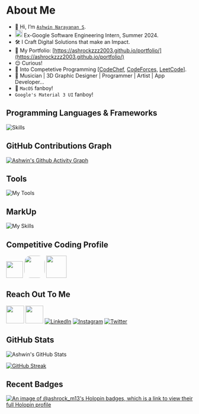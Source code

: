 # About Me

- 👋 Hi, I’m [`Ashwin Narayanan S`](https://ashrockzzz2003.github.io/portfolio/).
- <img src="https://avatars.githubusercontent.com/u/1342004?s=48&v=4" height="20" width="20" /> Ex-Google Software Engineering Intern, Summer 2024.
- 🛠 I Craft Digital Solutions that make an Impact.
- 👀 My Portfolio: [https://ashrockzzz2003.github.io/portfolio/](https://ashrockzzz2003.github.io/portfolio/)
- 😌 Curious!
- 👀 Into Competetive Programming [[CodeChef](https://www.codechef.com/users/ashrock_m13), [CodeForces](https://codeforces.com/profile/ashrock_m13), [LeetCode](https://leetcode.com/ashrockzzz2003/)].
- 🎼 Musician | 3D Graphic Designer | Programmer | Artist | App Developer...
- 🍎 `MacOS` fanboy!
- `Google's Material 3 UI` fanboy!


## Programming Languages & Frameworks

![Skills](https://skillicons.dev/icons?i=c,cpp,py,java,js,html,css,react,next,mysql,postgres,flutter,flask,sqlite,dart,tailwind,express,nodejs,nginx,materialui,regex,bash,solidity,haskell,django,vuejs,scala,go,kotlin,scss,angular,tensorflow,pytorch)


## GitHub Contributions Graph

[![Ashwin's Github Activity Graph](https://github-readme-activity-graph.vercel.app/graph?username=Ashrockzzz2003&theme=github-dark)](https://github.com/Ashrockzzz2003)

## Tools

![My Tools](https://skillicons.dev/icons?i=git,github,gitlab,androidstudio,linux,arduino,autocad,blender,bootstrap,codepen,firebase,ps,visualstudio,vscode,remix,wordpress,figma,eclipse,replit,postman,vim,aws,azure,raspberrypi,anaconda,windows,apple,gmail,linkedin,npm,redis,stackoverflow,sklearn,githubactions,discord)

## MarkUp

![My Skills](https://skillicons.dev/icons?i=md,html)

## Competitive Coding Profile

<a href="https://www.hackerrank.com/Ashrock_m13"><img height="45" width="45" src="https://user-images.githubusercontent.com/17762967/42728663-26ebdb04-87dd-11e8-928f-fb01479a2ce1.png"></a>
<a href="https://www.codechef.com/users/ashrock_m13" style="border-radius: 30%; height: 60px; width: 55px;"><img src="https://i.pinimg.com/originals/c5/d9/fc/c5d9fc1e18bcf039f464c2ab6cfb3eb6.jpg" style="border-radius: 30%; height: 60px; width: 55px;"></a>
<a href="https://codeforces.com/profile/ashrock_m13"><img src="https://play-lh.googleusercontent.com/zaldniLc2XTBhNlCDR4hcD5bcRYHZ56_lO0yA2Qu-cADShy1_HDWrICSvv0EPTX79WY" style="height: 60px; width: 55px;"></a>

## Reach Out To Me

<a href="https://ashrockzzz2003.github.io/portfolio/"><img height="48" width="48" src="https://i.imgur.com/ZpyKD6W.png" ></a>
<a href="mailto:ashrockzzz2003@gmail.com"><img height="48" width="48" src="https://i.ibb.co/vD0fmh5/iconizer-icons8-gmail.png" ></a>
<a href="https://www.linkedin.com/in/ashwin2003/">![LinkedIn](https://skillicons.dev/icons?i=linkedin)</a>
<a href="https://www.instagram.com/ashrock_m13/">![Instagram](https://skillicons.dev/icons?i=instagram)</a>
<a href="https://twitter.com/Ashwin66950013">![Twitter](https://skillicons.dev/icons?i=twitter)</a>


## GitHub Stats

<!-- CUSTOM GITHUB README STATS HOSTED ON VERCEL -->
<!-- Domain: github-readme-stats-dga59piw8-ashrockzzz2003.vercel.app -->
![Ashwin's GitHub Stats](https://github-readme-stats-dga59piw8-ashrockzzz2003.vercel.app/api?username=Ashrockzzz2003&show_icons=true&theme=dark&hide_border=false)

[![GitHub Streak](https://github-readme-streak-stats.herokuapp.com?user=Ashrockzzz2003&theme=dark)](https://git.io/streak-stats)

## Recent Badges

[![An image of @ashrock_m13's Holopin badges, which is a link to view their full Holopin profile](https://holopin.me/ashrock_m13)](https://holopin.io/@ashrock_m13)
